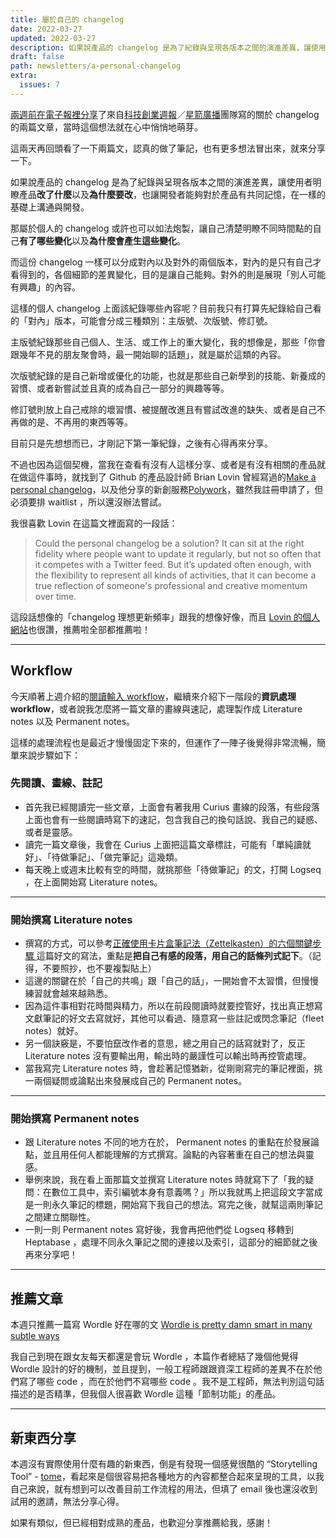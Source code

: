 ```yaml
---
title: 屬於自己的 changelog
date: 2022-03-27
updated: 2022-03-27
description: 如果說產品的 changelog 是為了紀錄與呈現各版本之間的演進差異，讓使用者明瞭產品改了什麼以及為什麼要改，也讓開發者能夠對於產品有共同記憶，在一樣的基礎上溝通與開發。那屬於個人的 changelog 或許也可以如法炮製，讓自己清楚明瞭不同時間點的自己有了哪些變化以及為什麼會產生這些變化。
draft: false
path: newsletters/a-personal-changelog
extra:
  issues: 7
---
```


[兩週前在電子報裡分享](/newsletters/what-is-the-best-tool)了來自[科技創業週報](https://blog.starrocket.io/star-rocket-newsletter/)／[星箭廣播](https://podcast.starrocket.io/)團隊寫的關於 changelog 的兩篇文章，當時這個想法就在心中悄悄地萌芽。

這兩天再回頭看了一下兩篇文，認真的做了筆記，也有更多想法冒出來，就來分享一下。

如果說產品的 changelog 是為了紀錄與呈現各版本之間的演進差異，讓使用者明瞭產品**改了什麼**以及**為什麼要改**，也讓開發者能夠對於產品有共同記憶，在一樣的基礎上溝通與開發。

那屬於個人的 changelog 或許也可以如法炮製，讓自己清楚明瞭不同時間點的自己**有了哪些變化**以及**為什麼會產生這些變化**。

而這份 changelog 一樣可以分成對內以及對外的兩個版本，對內的是只有自己才看得到的，各個細節的差異變化，目的是讓自己能夠。對外的則是展現「別人可能有興趣」的內容。

這樣的個人 changelog 上面該紀錄哪些內容呢？目前我只有打算先紀錄給自己看的「對內」版本，可能會分成三種類別：主版號、次版號、修訂號。

<!-- more -->

主版號紀錄那些自己個人、生活、或工作上的重大變化，我的想像是，那些「你會跟幾年不見的朋友聚會時，最一開始聊的話題」，就是屬於這類的內容。

次版號紀錄的是自己新增或優化的功能，也就是那些自己新學到的技能、新養成的習慣、或者新嘗試並且真的成為自己一部分的興趣等等。

修訂號則放上自己戒除的壞習慣、被提醒改進且有嘗試改進的缺失、或者是自己不再做的是、不再用的東西等等。

目前只是先想想而已，才剛記下第一筆紀錄，之後有心得再來分享。

不過也因為這個契機，當我在查看有沒有人這樣分享、或者是有沒有相關的產品就在做這件事時，就找到了 Github 的產品設計師 Brian Lovin 曾經寫過的[Make a personal changelog](https://brianlovin.com/writing/make-a-personal-changelog)，以及他分享的新創服務[Polywork](https://www.polywork.com/)，雖然我註冊申請了，但必須要排 waitlist ，所以還沒辦法嘗試。

我很喜歡 Lovin 在這篇文裡面寫的一段話：
> Could the personal changelog be a solution? It can sit at the right fidelity where people want to update it regularly, but not so often that it competes with a Twitter feed. But it’s updated often enough, with the flexibility to represent all kinds of activities, that it can become a true reflection of someone's professional and creative momentum over time.

這段話想像的「changelog 理想更新頻率」跟我的想像好像，而且 [Lovin 的個人網站](https://brianlovin.com/)也很讚，推薦啦全部都推薦啦！

---

## Workflow

今天順著上週介紹的[閱讀輸入 workflow](/newsletters/ignorance-management)，繼續來介紹下一階段的**資訊處理 workflow**，或者說我怎麼將一篇文章的畫線與速記，處理製作成 Literature notes 以及 Permanent notes。

這樣的處理流程也是最近才慢慢固定下來的，但運作了一陣子後覺得非常流暢，簡單來說步驟如下：

### 先閱讀、畫線、註記
- 首先我已經閱讀完一些文章，上面會有著我用 Curius 畫線的段落，有些段落上面也會有一些閱讀時寫下的速記，包含我自己的換句話說、我自己的疑惑、或者是靈感。
- 讀完一篇文章後，我會在 Curius 上面把這篇文章標註，可能有「單純讀就好」、「待做筆記」、「做完筆記」這幾類。
- 每天晚上或週末比較有空的時間，就挑那些「待做筆記」的文，打開 Logseq ，在上面開始寫 Literature notes。

---

### 開始撰寫 Literature notes

- 撰寫的方式，可以參考[正確使用卡片盒筆記法（Zettelkasten）的六個關鍵步驟 ](https://readingoutpost.com/zettelkasten-6-steps)這篇好文的寫法，重點是**把自己有感的段落，用自己的話條列式記下**。（記得，不要照抄，也不要複製貼上）
- 這邊的關鍵在於「自己的共鳴」跟「自己的話」，一開始會不太習慣，但慢慢練習就會越來越熟悉。
- 因為這件事相對花時間與精力，所以在前段閱讀時就要控管好，找出真正想寫文獻筆記的好文去寫就好，其他可以看過、隨意寫一些註記或閃念筆記（fleet notes）就好。
- 另一個訣竅是，不要怕竄改作者的意思，總之用自己的話寫就對了，反正 Literature notes 沒有要輸出用，輸出時的嚴謹性可以輸出時再控管處理。
- 當我寫完 Literature notes 時，會趁著記憶猶新，從剛剛寫完的筆記裡面，挑一兩個疑問或論點出來發展成自己的 Permanent notes。

---

### 開始撰寫 Permanent notes

- 跟 Literature notes 不同的地方在於， Permanent notes 的重點在於發展論點，並且用任何人都能理解的方式撰寫。論點的內容著重在自己的想法與靈感。
- 舉例來說，我在看上面那篇文並撰寫 Literature notes 時就寫下了「我的疑問：在數位工具中，索引編號本身有意義嗎？」所以我就馬上把這段文字當成是一則永久筆記的標題，開始寫下我自己的想法。寫完之後，就幫這兩則筆記之間建立關聯性。
- 一則一則 Permanent notes 寫好後，我會再把他們從 Logseq 移轉到 Heptabase ，處理不同永久筆記之間的連接以及索引，這部分的細節就之後再來分享吧！

---

## 推薦文章

本週只推薦一篇寫 Wordle 好在哪的文 [Wordle is pretty damn smart in many subtle ways](https://vaghetti.dev/posts/wordle/)

我自己到現在跟女友每天都還是會玩 Wordle ，本篇作者總結了幾個他覺得 Wordle 設計的好的機制，並且提到，一般工程師跟跟資深工程師的差異不在於他們寫了哪些 code ，而在於他們不寫哪些 code 。我不是工程師，無法判別這句話描述的是否精準，但我個人很喜歡 Wordle 這種「節制功能」的產品。

---

## 新東西分享

本週沒有實際使用什麼有趣的新東西，倒是有發現一個感覺很酷的 “Storytelling Tool” - [tome](https://beta.tome.app/)，看起來是個很容易把各種地方的內容都整合起來呈現的工具，以我自己來說，就有想到可以改善目前工作流程的用法，但填了 email 後也還沒收到試用的邀請，無法分享心得。

如果有類似，但已經相對成熟的產品，也歡迎分享推薦給我，感謝！




